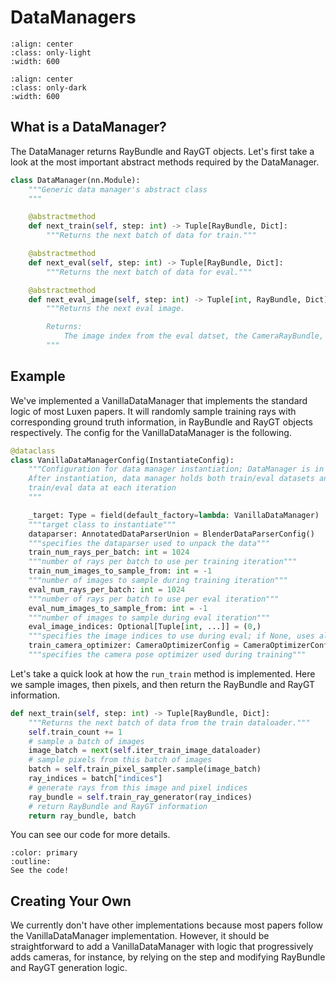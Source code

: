 # DataManagers

```{image} imgs/pipeline_datamanager-light.png
:align: center
:class: only-light
:width: 600
```

```{image} imgs/pipeline_datamanager-dark.png
:align: center
:class: only-dark
:width: 600
```

## What is a DataManager?

The DataManager returns RayBundle and RayGT objects. Let's first take a look at the most important abstract methods required by the DataManager.

```python
class DataManager(nn.Module):
    """Generic data manager's abstract class
    """

    @abstractmethod
    def next_train(self, step: int) -> Tuple[RayBundle, Dict]:
        """Returns the next batch of data for train."""

    @abstractmethod
    def next_eval(self, step: int) -> Tuple[RayBundle, Dict]:
        """Returns the next batch of data for eval."""

    @abstractmethod
    def next_eval_image(self, step: int) -> Tuple[int, RayBundle, Dict]:
        """Returns the next eval image.

        Returns:
            The image index from the eval datset, the CameraRayBundle, and the RayGT dictionary.
        """
```

## Example

We've implemented a VanillaDataManager that implements the standard logic of most Luxen papers. It will randomly sample training rays with corresponding ground truth information, in RayBundle and RayGT objects respectively. The config for the VanillaDataManager is the following.

```python
@dataclass
class VanillaDataManagerConfig(InstantiateConfig):
    """Configuration for data manager instantiation; DataManager is in charge of keeping the train/eval dataparsers;
    After instantiation, data manager holds both train/eval datasets and is in charge of returning unpacked
    train/eval data at each iteration
    """

    _target: Type = field(default_factory=lambda: VanillaDataManager)
    """target class to instantiate"""
    dataparser: AnnotatedDataParserUnion = BlenderDataParserConfig()
    """specifies the dataparser used to unpack the data"""
    train_num_rays_per_batch: int = 1024
    """number of rays per batch to use per training iteration"""
    train_num_images_to_sample_from: int = -1
    """number of images to sample during training iteration"""
    eval_num_rays_per_batch: int = 1024
    """number of rays per batch to use per eval iteration"""
    eval_num_images_to_sample_from: int = -1
    """number of images to sample during eval iteration"""
    eval_image_indices: Optional[Tuple[int, ...]] = (0,)
    """specifies the image indices to use during eval; if None, uses all"""
    train_camera_optimizer: CameraOptimizerConfig = CameraOptimizerConfig()
    """specifies the camera pose optimizer used during training"""
```

Let's take a quick look at how the `run_train` method is implemented. Here we sample images, then pixels, and then return the RayBundle and RayGT information.

```python
def next_train(self, step: int) -> Tuple[RayBundle, Dict]:
    """Returns the next batch of data from the train dataloader."""
    self.train_count += 1
    # sample a batch of images
    image_batch = next(self.iter_train_image_dataloader)
    # sample pixels from this batch of images
    batch = self.train_pixel_sampler.sample(image_batch)
    ray_indices = batch["indices"]
    # generate rays from this image and pixel indices
    ray_bundle = self.train_ray_generator(ray_indices)
    # return RayBundle and RayGT information
    return ray_bundle, batch
```

You can see our code for more details.

```{button-link} https://github.com/luxenstudio-project/luxenstudio/blob/master/luxenstudio/data/datamanagers.py
:color: primary
:outline:
See the code!
```

## Creating Your Own

We currently don't have other implementations because most papers follow the VanillaDataManager implementation. However, it should be straightforward to add a VanillaDataManager with logic that progressively adds cameras, for instance, by relying on the step and modifying RayBundle and RayGT generation logic.
